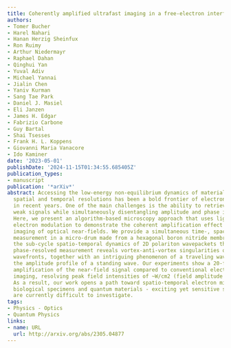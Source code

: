 ```yaml
---
title: Coherently amplified ultrafast imaging in a free-electron interferometer
authors:
- Tomer Bucher
- Harel Nahari
- Hanan Herzig Sheinfux
- Ron Ruimy
- Arthur Niedermayr
- Raphael Dahan
- Qinghui Yan
- Yuval Adiv
- Michael Yannai
- Jialin Chen
- Yaniv Kurman
- Sang Tae Park
- Daniel J. Masiel
- Eli Janzen
- James H. Edgar
- Fabrizio Carbone
- Guy Bartal
- Shai Tsesses
- Frank H. L. Koppens
- Giovanni Maria Vanacore
- Ido Kaminer
date: '2023-05-01'
publishDate: '2024-11-15T01:34:55.685405Z'
publication_types:
- manuscript
publication: '*arXiv*'
abstract: Accessing the low-energy non-equilibrium dynamics of materials with simultaneous
  spatial and temporal resolutions has been a bold frontier of electron microscopy
  in recent years. One of the main challenges is the ability to retrieve extremely
  weak signals while simultaneously disentangling amplitude and phase information.
  Here, we present an algorithm-based microscopy approach that uses light-induced
  electron modulation to demonstrate the coherent amplification effect in electron
  imaging of optical near-fields. We provide a simultaneous time-, space-, and phase-resolved
  measurement in a micro-drum made from a hexagonal boron nitride membrane, visualizing
  the sub-cycle spatio-temporal dynamics of 2D polariton wavepackets therein. The
  phase-resolved measurement reveals vortex-anti-vortex singularities on the polariton
  wavefronts, together with an intriguing phenomenon of a traveling wave mimicking
  the amplitude profile of a standing wave. Our experiments show a 20-fold coherent
  amplification of the near-field signal compared to conventional electron near-field
  imaging, resolving peak field intensities of ~W/cm2 (field amplitude of few kV/m).
  As a result, our work opens a path toward spatio-temporal electron microscopy of
  biological specimens and quantum materials - exciting yet sensitive samples, which
  are currently difficult to investigate.
tags:
- Physics - Optics
- Quantum Physics
links:
- name: URL
  url: http://arxiv.org/abs/2305.04877
---
```

